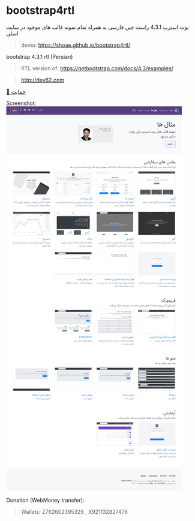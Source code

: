 # bootstrap4rtl

بوت استرپ 4.3.1 راست چین فارسی
به همراه تمام نمونه قالب های موجود در سایت اصلی

> demo: https://shoae.github.io/bootstrap4rtl/

bootstrap 4.3.1 rtl (Persian)

> RTL version of: https://getbootstrap.com/docs/4.3/examples/

> http://dev62.com

<a class="github-button" target="_blank" href="https://ppng.ir/d/itL4">:gift: حمایت</a>

Screenshot:
![Screenshot](assets/preview.png)

Donation (WebMoney transfer):

> Wallets: Z762602395329 , X921132827476
